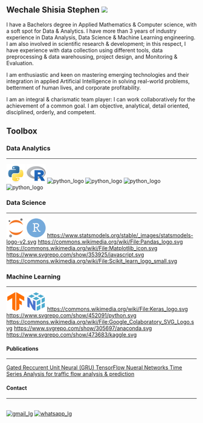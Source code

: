## Wechale Shisia Stephen <img src="https://raw.githubusercontent.com/MartinHeinz/MartinHeinz/master/wave.gif" width="30px">


I have a Bachelors degree in Applied Mathematics & Computer science, with a soft spot for Data & Analytics. I have more than 3 years of industry experience in Data Analysis, Data Science & Machine Learning engineering. I am also involved in scientific research & development; in this respect, I have experience with data collection using different tools, data preprocessing & data warehousing, project design, and Monitoring & Evaluation. 

I am enthusiastic and keen on mastering emerging technologies and their integration in applied Artificial Intelligence in solving real-world problems, betterment of human lives, and corporate profitability. 

I am an integral & charismatic team player: I can work collaboratively for the achievement of a common goal. 
I am objective, analytical, detail oriented, disciplined, orderly, and competent.

## Toolbox

### Data Analytics 
---
<img src='https://github.com/devicons/devicon/blob/master/icons/python/python-original.svg' alt='python_logo' width='50' height='50'/> 
<img src='https://github.com/devicons/devicon/blob/master/icons/r/r-original.svg' alt='R_logo' width='50' height='50'/>
<img src='https://www.svgrepo.com/show/373589/excel.svg' alt='python_logo' width='50' height='50'/>
<img src='https://www.svgrepo.com/show/354428/tableau-icon.svg' alt='python_logo' width='50' height='50'/>
<img src='https://www.svgrepo.com/show/473761/powerbi.svg' alt='python_logo' width='50' height='50'/>
<img src='https://commons.wikimedia.org/wiki/File:Envivio_logo.jpg' alt='python_logo' width='50' height='50'/>

### Data Science 
---
<img src='https://github.com/devicons/devicon/blob/master/icons/jupyter/jupyter-original.svg' alt='jupyter_logo' width='50' height='50'/> <img src='https://github.com/devicons/devicon/blob/master/icons/rstudio/rstudio-original.svg' alt='rstudio_logo' width='50' height='50'/>
https://www.statsmodels.org/stable/_images/statsmodels-logo-v2.svg
https://commons.wikimedia.org/wiki/File:Pandas_logo.svg
https://commons.wikimedia.org/wiki/File:Matplotlib_icon.svg
https://www.svgrepo.com/show/353925/javascript.svg
https://commons.wikimedia.org/wiki/File:Scikit_learn_logo_small.svg


### Machine Learning 
---
<img src='https://github.com/devicons/devicon/blob/master/icons/tensorflow/tensorflow-original.svg' alt='tensorflow_logo' width='50' height='50'/> <img src='https://github.com/devicons/devicon/blob/master/icons/numpy/numpy-original.svg' alt='numpy_logo' width='50' height='50'/>
https://commons.wikimedia.org/wiki/File:Keras_logo.svg
https://www.svgrepo.com/show/452091/python.svg
https://commons.wikimedia.org/wiki/File:Google_Colaboratory_SVG_Logo.svg
https://www.svgrepo.com/show/305697/anaconda.svg
https://www.svgrepo.com/show/473683/kaggle.svg

#### Publications
---
<a href="https://www.researchgate.net/publication/366154898_Deployment_of_Time_Series_Analysis_and_the_TensorFlow_GRU_model_in_traffic_flow_prediction" target='_blank'>Gated Reccurent Unit Neural (GRU) TensorFlow Nueral Networks Time Series Analysis for traffic flow analysis & prediction </a>

#### Contact
---
<br/>
<a href='mailto:stevensheasier@gmail.com' target='_blank'><img src='https://cdn.worldvectorlogo.com/logos/official-gmail-icon-2020-.svg' alt='gmail_lg' width='25' height='25'/></a> <a href='' target='_blank'><img src'https://www.svgrepo.com/show/303147/whatsapp-icon-logo.svg' alt='whatsapp_lg' width='25' heigh='25'/></a>
